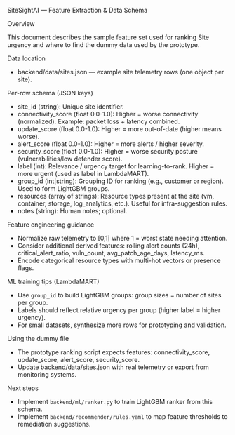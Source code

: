 SiteSightAI — Feature Extraction & Data Schema

Overview

This document describes the sample feature set used for ranking Site urgency and where to find the dummy data used by the prototype.

Data location

- backend/data/sites.json — example site telemetry rows (one object per site).

Per-row schema (JSON keys)

- site_id (string): Unique site identifier.
- connectivity_score (float 0.0-1.0): Higher = worse connectivity (normalized). Example: packet loss + latency combined.
- update_score (float 0.0-1.0): Higher = more out-of-date (higher means worse).
- alert_score (float 0.0-1.0): Higher = more alerts / higher severity.
- security_score (float 0.0-1.0): Higher = worse security posture (vulnerabilities/low defender score).
- label (int): Relevance / urgency target for learning-to-rank. Higher = more urgent (used as label in LambdaMART).
- group_id (int|string): Grouping ID for ranking (e.g., customer or region). Used to form LightGBM groups.
- resources (array of strings): Resource types present at the site (vm, container, storage, log_analytics, etc.). Useful for infra-suggestion rules.
- notes (string): Human notes; optional.

Feature engineering guidance

- Normalize raw telemetry to [0,1] where 1 = worst state needing attention.
- Consider additional derived features: rolling alert counts (24h), critical_alert_ratio, vuln_count, avg_patch_age_days, latency_ms.
- Encode categorical resource types with multi-hot vectors or presence flags.

ML training tips (LambdaMART)

- Use `group_id` to build LightGBM groups: group sizes = number of sites per group.
- Labels should reflect relative urgency per group (higher label = higher urgency).
- For small datasets, synthesize more rows for prototyping and validation.

Using the dummy file

- The prototype ranking script expects features: connectivity_score, update_score, alert_score, security_score.
- Update backend/data/sites.json with real telemetry or export from monitoring systems.

Next steps

- Implement `backend/ml/ranker.py` to train LightGBM ranker from this schema.
- Implement `backend/recommender/rules.yaml` to map feature thresholds to remediation suggestions.

